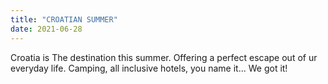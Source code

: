 ```yaml
---
title: "CROATIAN SUMMER"
date: 2021-06-28
---
```

Croatia is The destination this summer.
Offering a perfect escape out of ur everyday life.
Camping, all inclusive hotels, you name it...
We got it!

